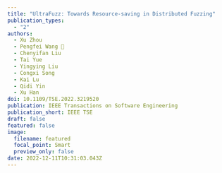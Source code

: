 ```yaml
---
title: "UltraFuzz: Towards Resource-saving in Distributed Fuzzing"
publication_types:
  - "2"
authors:
  - Xu Zhou
  - Pengfei Wang 􀀀
  - Chenyifan Liu
  - Tai Yue
  - Yingying Liu
  - Congxi Song
  - Kai Lu
  - Qidi Yin
  - Xu Han
doi: 10.1109/TSE.2022.3219520
publication: IEEE Transactions on Software Engineering
publication_short: IEEE TSE
draft: false
featured: false
image:
  filename: featured
  focal_point: Smart
  preview_only: false
date: 2022-12-11T10:31:03.043Z
---
```

